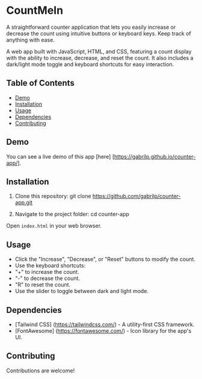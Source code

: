 # CountMeIn
A straightforward counter application that lets you easily increase or decrease the count using intuitive buttons or keyboard keys. Keep track of anything with ease.

A web app built with JavaScript, HTML, and CSS, featuring a count display with the ability to increase, decrease, and reset the count. It also includes a dark/light mode toggle and keyboard shortcuts for easy interaction.

## Table of Contents
- [Demo](#demo)
- [Installation](#installation)
- [Usage](#usage)
- [Dependencies](#dependencies)
- [Contributing](#contributing)

## Demo
You can see a live demo of this app [here] [https://gabrilp.github.io/counter-app/].

## Installation
1. Clone this repository: git clone https://github.com/gabrilp/counter-app.git

2. Navigate to the project folder: cd counter-app

Open `index.html` in your web browser.

## Usage
- Click the "Increase", "Decrease", or "Reset" buttons to modify the count.
- Use the keyboard shortcuts:
- "+" to increase the count.
- "-" to decrease the count.
- "R" to reset the count.
- Use the slider to toggle between dark and light mode.

## Dependencies
- [Tailwind CSS] (https://tailwindcss.com/) - A utility-first CSS framework.
- [FontAwesome] (https://fontawesome.com/) - Icon library for the app's UI.

## Contributing
Contributions are welcome!
